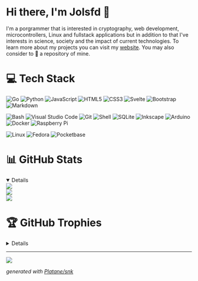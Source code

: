 # Hi there, I'm Jolsfd 👋

I'm a porgrammer that is interested in cryptography, web development, microcontrollers, Linux and fullstack applications but in addition to that I've interests in science, society and the impact of current technologies. To learn more about my projects you can visit my [website](https://jolsfd.github.io). You may also consider to 🌟 a repository of mine.

# 💻 Tech Stack

![Go](https://img.shields.io/badge/Go-00ADD8?style=for-the-badge&logo=go&logoColor=white) 
![Python](https://img.shields.io/badge/Python-14354C?style=for-the-badge&logo=python&logoColor=white)
![JavaScript](https://img.shields.io/badge/JavaScript-F7DF1E?style=for-the-badge&logo=javascript&logoColor=black)
![HTML5](https://img.shields.io/badge/HTML5-E34F26?style=for-the-badge&logo=html5&logoColor=white)
![CSS3](https://img.shields.io/badge/CSS3-1572B6?style=for-the-badge&logo=css3&logoColor=white)
![Svelte](https://img.shields.io/badge/Svelte-4A4A55?style=for-the-badge&logo=svelte&logoColor=FF3E00)
![Bootstrap](https://img.shields.io/badge/Bootstrap-563D7C?style=for-the-badge&logo=bootstrap&logoColor=white)
![Markdown](https://img.shields.io/badge/Markdown-000000?style=for-the-badge&logo=markdown&logoColor=white)

![Bash](https://img.shields.io/badge/GNU%20Bash-4EAA25?style=for-the-badge&logo=GNU%20Bash&logoColor=white)
![Visual Studio Code](https://img.shields.io/badge/Visual_Studio_Code-0078D4?style=for-the-badge&logo=visual%20studio%20code&logoColor=white)
![Git](https://img.shields.io/badge/GIT-E44C30?style=for-the-badge&logo=git&logoColor=white)
![Shell](https://img.shields.io/badge/Shell_Script-121011?style=for-the-badge&logo=gnu-bash&logoColor=white)
![SQLite](https://img.shields.io/badge/SQLite-07405E?style=for-the-badge&logo=sqlite&logoColor=white)
![Inkscape](https://img.shields.io/badge/Inkscape-000000?style=for-the-badge&logo=Inkscape&logoColor=white)
![Arduino](https://img.shields.io/badge/Arduino-00979D?style=for-the-badge&logo=Arduino&logoColor=white)
![Docker](https://img.shields.io/badge/docker-%230db7ed.svg?style=for-the-badge&logo=docker&logoColor=white)
![Raspberry Pi](https://img.shields.io/badge/Raspberry%20Pi-A22846?style=for-the-badge&logo=Raspberry%20Pi&logoColor=white)

![Linux](https://img.shields.io/badge/Linux-FCC624?style=for-the-badge&logo=linux&logoColor=black)
![Fedora](https://img.shields.io/badge/Fedora-294172?style=for-the-badge&logo=fedora&logoColor=white)
![Pocketbase](https://camo.githubusercontent.com/92ecd782c39642bda147402d26ca3e6174584ee4d963d80c5efddba0af1376bc/68747470733a2f2f696d672e736869656c64732e696f2f62616467652f506f636b6574426173652d4238444245343f7374796c653d666f722d7468652d6261646765266c6f676f3d706f636b657462617365266c6f676f436f6c6f723d313631363141)

# 📊 GitHub Stats

<details open>
<img src="https://github-readme-stats.vercel.app/api?username=jolsfd&theme=algolia&hide_border=true&include_all_commits=false&count_private=false"><br/>
<img src="https://github-readme-streak-stats.herokuapp.com/?user=jolsfd&theme=algolia&hide_border=true"><br/>
<img src="https://github-readme-stats.vercel.app/api/top-langs/?username=jolsfd&theme=algolia&hide_border=true&include_all_commits=true&count_private=false&layout=compact">
</details>

# 🏆 GitHub Trophies

<details>
<img src="https://github-profile-trophy.vercel.app/?username=jolsfd&theme=radical&no-frame=true&no-bg=true&margin-w=42">
</details>

<hr/>

<img src="https://github.com/jolsfd/jolsfd/blob/output/github-contribution-grid-snake-dark.svg">

*generated with [Platane/snk](https://github.com/Platane/snk)*
